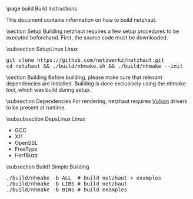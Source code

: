 \page build Build Instructions

<div style="max-width:700px;">

This document contains information on how to build netzhaut.

\section Setup
Building netzhaut requires a few setup procedures to be executed beforehand. First, the source code must be downloaded.

\subsection SetupLinux Linux
<pre style="white-space: pre-wrap; word-wrap: break-word;text-align: justify;">
git clone https://github.com/netzwerkz/netzhaut.git
cd netzhaut && ./build/nhmake.sh && ./build/nhmake --init
</pre>

\section Building
Before building, please make sure that relevant dependencies are installed. Building is done exclusively using the nhmake tool, which was build during setup. 

\subsection Dependencies 
For rendering, netzhaut requires <a href="https://www.khronos.org/vulkan/">Vulkan</a> drivers to be present at runtime.</p>

\subsubsection DepsLinux Linux
- GCC
- X11
- OpenSSL
- FreeType
- HarfBuzz

\subsection Build1 Simple Building
<pre style="white-space: pre-wrap; word-wrap: break-word;text-align: justify;">
./build/nhmake -b ALL  # build netzhaut + examples
./build/nhmake -b LIBS # build netzhaut
./build/nhmake -b BINS # build examples
</pre>

</div>

